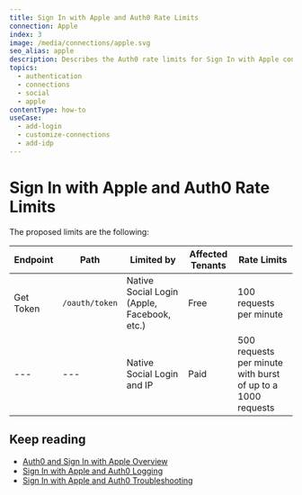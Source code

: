 ```yaml
---
title: Sign In with Apple and Auth0 Rate Limits
connection: Apple
index: 3
image: /media/connections/apple.svg
seo_alias: apple
description: Describes the Auth0 rate limits for Sign In with Apple connections.
topics:
  - authentication
  - connections
  - social
  - apple
contentType: how-to
useCase:
  - add-login
  - customize-connections
  - add-idp
---
```

# Sign In with Apple and Auth0 Rate Limits

The proposed limits are the following:

| Endpoint | Path | Limited by | Affected Tenants | Rate Limits |
| --- | --- | --- | --- | --- |
| Get Token	| `/oauth/token` | Native Social Login (Apple, Facebook, etc.) | Free |	100 requests per minute |
| --- | --- | Native Social Login and IP | Paid |	500 requests per minute with burst of up to a 1000 requests |

## Keep reading

* [Auth0 and Sign In with Apple Overview](/connections/social/apple/concepts/sign-in-with-apple-overview)
* [Sign In with Apple and Auth0 Logging](/connections/social/apple/references/siwa-logging)
* [Sign In with Apple and Auth0 Troubleshooting](/connections/social/apple/references/siwa-troubleshooting)
